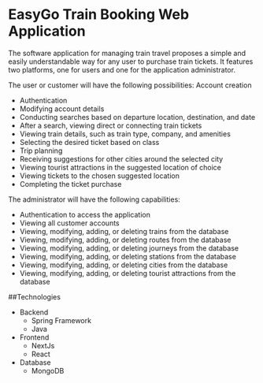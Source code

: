 # EasyGo Train Booking Web Application
The software application for managing train travel proposes a simple and easily understandable way for any user to purchase train tickets. It features two platforms, one for users and one for the application administrator.

The user or customer will have the following possibilities:
 Account creation
- Authentication
- Modifying account details
- Conducting searches based on departure location, destination, and date
- After a search, viewing direct or connecting train tickets
- Viewing train details, such as train type, company, and amenities
- Selecting the desired ticket based on class
- Trip planning
- Receiving suggestions for other cities around the selected city
- Viewing tourist attractions in the suggested location of choice
- Viewing tickets to the chosen suggested location
- Completing the ticket purchase

The administrator will have the following capabilities:
- Authentication to access the application
- Viewing all customer accounts
- Viewing, modifying, adding, or deleting trains from the database
- Viewing, modifying, adding, or deleting routes from the database
- Viewing, modifying, adding, or deleting journeys from the database
- Viewing, modifying, adding, or deleting stations from the database
- Viewing, modifying, adding, or deleting cities from the database
- Viewing, modifying, adding, or deleting tourist attractions from the database


##Technologies
- Backend
  - Spring Framework
  - Java
- Frontend
  - NextJs
  - React
- Database
  - MongoDB
